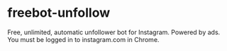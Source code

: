 # freebot-unfollow
Free, unlimited, automatic unfollower bot for Instagram. Powered by ads. You must be logged in to instagram.com in Chrome.
